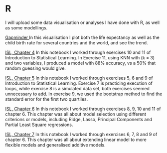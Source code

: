 # R
I will upload some data visualisation or analyses I have done with R, as well as some modellings.

<a href = "https://guillermomtzdibene.github.io/R/Gapminder_visualisation.html">Gapminder </a> In this visualisation I plot both the life expectancy as well as the child birth rate for several countries and the world, and see the trend.

<a href = "https://guillermomtzdibene.github.io/R/ISL_Chapter4_exercises.html">ISL, Chapter 4</a> In this notebook I worked through exercises 10 and 11 of Introduction to Statistical Learning. In Exercise 11, using KNN with (k = 3) and two variables, I produced a model with 88% accuracy, vs a 50% that random guessing would give.

<a href = "https://guillermomtzdibene.github.io/R/ISL_Chapter5_exercises.html">ISL, Chapter 5</a> In this notebook I worked through exercises 5, 6 and 9 of Introduction to Statistical Learning. Exercise 7 is practicing execution of loops, while exercise 8 is a simulated data set, both exercises seemed unnecessary to add. In exercise 9, we used the bootstrap method to find the standard error for the first two quartiles.

<a href = "https://guillermomtzdibene.github.io/R/ISL_Chapter6_exercises.html">ISL, Chapter 6</a> In this notebook I worked through exercises 8, 9, 10 and 11 of chapter 6. This chapter was all about model selection using different criterions or models, including Ridge, Lasso, Principal Components and Partial Least Square regressions.

<a href = "https://guillermomtzdibene.github.io/R/ISL_Chapter7_exercises.html">ISL, Chapter 7</a> In this notebook I worked through exercises 6, 7, 8 and 9 of chapter 6. This chapter was all about extending linear model to more flexible models and generalised additive models.
